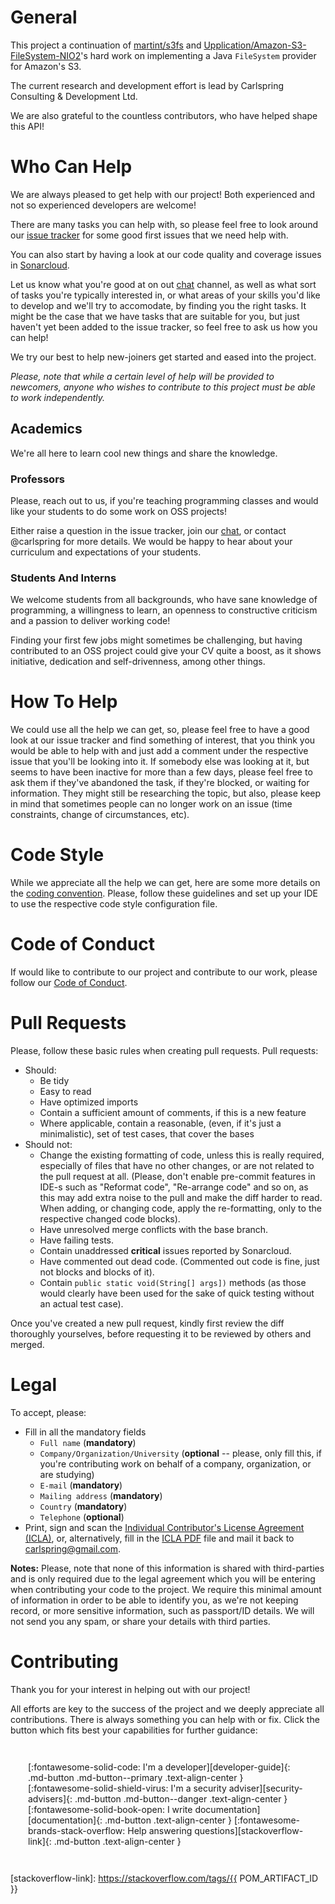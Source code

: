 # General

This project a continuation of [martint/s3fs] and [Upplication/Amazon-S3-FileSystem-NIO2]'s hard work on implementing a Java `FileSystem` provider for Amazon's S3. 

The current research and development effort is lead by Carlspring Consulting & Development Ltd.

We are also grateful to the countless contributors, who have helped shape this API!

# Who Can Help

We are always pleased to get help with our project! Both experienced and not so experienced developers are welcome!

There are many tasks you can help with, so please feel free to look around our [issue tracker] for some good first issues that we need help with.

You can also start by having a look at our code quality and coverage issues in [Sonarcloud].

Let us know what you're good at on out [chat] channel, as well as what sort of tasks you're typically interested in, or what areas of your skills you'd like to develop and we'll try to accomodate, by finding you the right tasks. It might be the case that we have tasks that are suitable for you, but just haven't yet been added to the issue tracker, so feel free to ask us how you can help!

We try our best to help new-joiners get started and eased into the project.

*Please, note that while a certain level of help will be provided to newcomers, anyone who wishes to contribute to this project must be able to work independently.*

## Academics

We're all here to learn cool new things and share the knowledge.

### Professors

Please, reach out to us, if you're teaching programming classes and would like your students to do some work on OSS projects!

Either raise a question in the issue tracker, join our [chat], or contact @carlspring for more details. We would be happy to hear about your curriculum and expectations of your students. 

### Students And Interns

We welcome students from all backgrounds, who have sane knowledge of programming, a willingness to learn, an openness to constructive criticism and a passion to deliver working code!

Finding your first few jobs might sometimes be challenging, but having contributed to an OSS project could give your CV quite a boost, as it shows initiative, dedication and self-drivenness, among other things.

# How To Help

We could use all the help we can get, so, please feel free to have a good look at our issue tracker and find something of interest, that you think you would be able to help with and just add a comment under the respective issue that you'll be looking into it. If somebody else was looking at it, but seems to have been inactive for more than a few days, please feel free to ask them if they've abandoned the task, if they're blocked, or waiting for information. They might still be researching the topic, but also, please keep in mind that sometimes people can no longer work on an issue (time constraints, change of circumstances, etc).

# Code Style

While we appreciate all the help we can get, here are some more details on the [coding convention]. Please, follow these guidelines and set up your IDE to use the respective code style configuration file.

# Code of Conduct

If would like to contribute to our project and contribute to our work, please follow our [Code of Conduct].

# Pull Requests

Please, follow these basic rules when creating pull requests. Pull requests:
* Should:
  * Be tidy
  * Easy to read
  * Have optimized imports
  * Contain a sufficient amount of comments, if this is a new feature
  * Where applicable, contain a reasonable, (even, if it's just a minimalistic), set of test cases, that cover the bases
* Should not:
  * Change the existing formatting of code, unless this is really required, especially of files that have no other changes, or are not related to the pull request at all. (Please, don't enable pre-commit features in IDE-s such as "Reformat code", "Re-arrange code" and so on, as this may add extra noise to the pull and make the diff harder to read. When adding, or changing code, apply the re-formatting, only to the respective changed code blocks).
  * Have unresolved merge conflicts with the base branch.
  * Have failing tests.
  * Contain unaddressed **critical** issues reported by Sonarcloud.
  * Have commented out dead code. (Commented out code is fine, just not blocks and blocks of it).
  * Contain `public static void(String[] args])` methods (as those would clearly have been used for the sake of quick testing without an actual test case).

Once you've created a new pull request, kindly first review the diff thoroughly yourselves, before requesting it to be reviewed by others and merged.

# Legal

To accept, please:
* Fill in all the mandatory fields
  * `Full name` (**mandatory**)
  * `Company/Organization/University` (**optional** -- please, only fill this, if you're contributing work on behalf of a company, organization, or are studying)
  * `E-mail` (**mandatory**)
  * `Mailing address` (**mandatory**)
  * `Country` (**mandatory**)
  * `Telephone` (**optional**)
* Print, sign and scan the [Individual Contributor's License Agreement (ICLA)], or, alternatively, fill in the [ICLA PDF] file and mail it back to [carlspring@gmail.com](mailto:carlspring@gmail.com).

**Notes:** Please, note that none of this information is shared with third-parties and is only required due to the legal agreement which you will be entering when contributing your code to the project. We require this minimal amount of information in order to be able to identify you, as we're not keeping record, or more sensitive information, such as passport/ID details. We will not send you any spam, or share your details with third parties.

# Contributing

Thank you for your interest in helping out with our project! 

All efforts are key to the success of the project and we deeply appreciate all contributions. 
There is always something you can help with or fix. Click the button which fits best your
capabilities for further guidance:
<br/>

<div class="grid-links" markdown="1" style="padding: 2em;">
[:fontawesome-solid-code: I'm a developer][developer-guide]{: .md-button .md-button--primary .text-align-center }
[:fontawesome-solid-shield-virus: I'm a security adviser][security-advisers]{: .md-button .md-button--danger .text-align-center }
[:fontawesome-solid-book-open: I write documentation][documentation]{: .md-button .text-align-center }
[:fontawesome-brands-stack-overflow: Help answering questions][stackoverflow-link]{: .md-button .text-align-center }
</div>


<!--  Please keep the empty line above! -->
[martint/s3fs]: https://github.com/martint/s3fs
[Upplication/Amazon-S3-FileSystem-NIO2]: https://github.com/Upplication/Amazon-S3-FileSystem-NIO2
[Sonarcloud]: https://sonarcloud.io/dashboard?id=org.carlspring.cloud.aws%3As3fs-nio

[chat]: https://chat.carlspring.org/channel/s3fs-nio-community
[issue tracker]: https://github.com/carlspring/s3fs-nio/issues?utf8=%E2%9C%93&q=is%3Aissue+is%3Aopen+label%3A%22help+wanted%22+label%3A%22good+first+issue%22
[Code of Conduct]: ./code-of-conduct.md
[coding convention]: https://s3fs-nio.carlspring.org/developer-guide/coding-convention.html
[Individual Contributor's License Agreement (ICLA)]: https://github.com/carlspring/s3fs-nio2/blob/master/ICLA.md
[ICLA PDF]: https://s3fs-nio.carlspring.org/assets/resources/pdfs/ICLA.pdf
[developer-guide]: ./developer-guide/index.md
[security-advisers]: ./security-advisers.md
[documentation]: ./writing-documentation.md
[stackoverflow-link]: https://stackoverflow.com/tags/{{ POM_ARTIFACT_ID }}
<!-- Please keep the empty line below! -->
